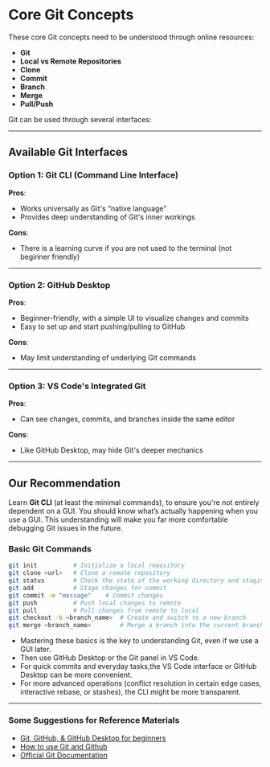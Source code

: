 # Core Git Concepts

These core Git concepts need to be understood through online resources:

- **Git**
- **Local vs Remote Repositories**
- **Clone**
- **Commit**
- **Branch**
- **Merge**
- **Pull/Push**

Git can be used through several interfaces:

---

## Available Git Interfaces

### Option 1: Git CLI (Command Line Interface)

**Pros**:
- Works universally as Git's “native language”  
- Provides deep understanding of Git's inner workings

**Cons**:
- There is a learning curve if you are not used to the terminal (not beginner friendly)

---

### Option 2: GitHub Desktop

**Pros**:
- Beginner-friendly, with a simple UI to visualize changes and commits  
- Easy to set up and start pushing/pulling to GitHub

**Cons**:
- May limit understanding of underlying Git commands

---

### Option 3: VS Code's Integrated Git

**Pros**:
- Can see changes, commits, and branches inside the same editor

**Cons**:
- Like GitHub Desktop, may hide Git's deeper mechanics

---

## Our Recommendation

Learn **Git CLI** (at least the minimal commands), to ensure you're not entirely dependent on a GUI. You should know what’s actually happening when you use a GUI. This understanding will make you far more comfortable debugging Git issues in the future.

### Basic Git Commands

```bash
git init          # Initialize a local repository
git clone <url>   # Clone a remote repository
git status        # Check the state of the working directory and staging area
git add           # Stage changes for commit
git commit -m "message"    # Commit changes
git push          # Push local changes to remote
git pull          # Pull changes from remote to local
git checkout -b <branch_name>  # Create and switch to a new branch
git merge <branch_name>        # Merge a branch into the current branch

```
- Mastering these basics is the key to understanding Git, even if we use a GUI later.
- Then use GitHub Desktop or the Git panel in VS Code.
- For quick commits and everyday tasks,the VS Code interface or GitHub Desktop can be more convenient.
- For more advanced operations (conflict resolution in certain edge cases, interactive rebase, or stashes), the CLI might be more transparent.

---

### Some Suggestions for Reference Materials

- [Git, GitHub, & GitHub Desktop for beginners](https://www.youtube.com/watch?v=8Dd7KRpKeaE)
- [How to use Git and Github](https://www.youtube.com/watch?v=HkdAHXoRtos)
- [Official Git Documentation](https://git-scm.com/doc)
